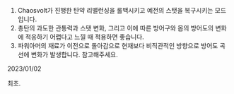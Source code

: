 1. Chaosvolt가 진행한 탄약 리밸런싱을 롤백시키고 예전의 스탯을 복구시키는 모드입니다.
2. 총탄의 과도한 관통력과 스탯 변화, 그리고 이에 따른 방어구와 몹의 방어도의 변화에 적응하기 어렵다고 느낄 때 적용하면 좋습니다.
3. 파워아머의 재료가 이전으로 돌아감으로 현재보다 비직관적인 방향으로 방어도 곡선에 변화가 발생합니다. 참고해주세요.

2023/01/02

최초.